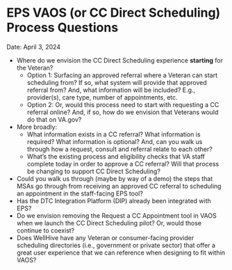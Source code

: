 # EPS VAOS (or CC Direct Scheduling) Process Questions 

Date: April 3, 2024

- Where do we envision the CC Direct Scheduling experience **starting** for the Veteran? 
     - Option 1: Surfacing an approved referral where a Veteran can start scheduling from? If so, what system will provide that approved referral from? And, what information will be included? E.g., provider(s), care type, number of appointments, etc. 
     - Option 2: Or, would this process need to start with requesting a CC referral online? And, if so, how do we envision that Veterans would do that on VA.gov?   
- More broadly: 
     - What information exists in a CC referral? What information is required? What information is optional? And, can you walk us through how a request, consult and referral relate to each other? 
     - What’s the existing process and eligibility checks that VA staff complete today in order to approve a CC referral? Will that process be changing to support CC Direct Scheduling? 
- Could you walk us through (maybe by way of a demo) the steps that MSAs go through from receiving an approved CC referral to scheduling an appointment in the staff-facing EPS tool?  
- Has the DTC Integration Platform (DIP) already been integrated with EPS? 
- Do we envision removing the Request a CC Appointment tool in VAOS when we launch the CC Direct Scheduling pilot? Or, would those continue to coexist? 
- Does WellHive have any Veteran or consumer-facing provider scheduling directories (i.e., government or private sector) that offer a great user experience that we can reference when designing to fit within VAOS?

